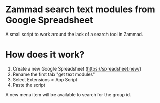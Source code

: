 # Zammad search text modules from Google Spreadsheet

A small script to work around the lack of a search tool in Zammad. 

# How does it work?

1. Create a new Google Spreadsheet (https://spreadsheet.new/)
2. Rename the first tab "get text modules"
3. Select Extensions > App Script
4. Paste the script

A new menu item will be available to search for the group id.
